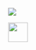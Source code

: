 ![](https://komarev.com/ghpvc/?username=cooki3s-security&color=blueviolet) 

<img height="40" src="https://raw.githubusercontent.com/innng/innng/master/assets/kyubey.gif"/>
